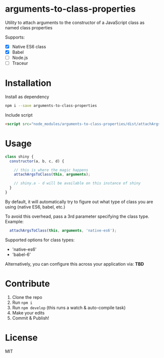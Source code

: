 # arguments-to-class-properties
Utility to attach arguments to the constructor of a JavaScript class as named class properties

Supports:

* [x] Native ES6 class
* [x] Babel
* [ ] Node.js
* [ ] Traceur

# Installation

Install as dependency

```sh
npm i --save arguments-to-class-properties
```

Include script
```html
<script src="node_modules/arguments-to-class-properties/dist/attachArgsToClass.js"></script>
```

# Usage

```js
class shiny {
  constructor(a, b, c, d) {

    // this is where the magic happens
    attachArgsToClass(this, arguments);

    // shiny.a - d will be available on this instance of shiny
  }
}
```

By default, it will automatically try to figure out what type of class you are using (native ES6, babel, etc.)

To avoid this overhead, pass a 3rd parameter specifying the class type. Example:

```js
  attachArgsToClass(this, arguments, 'native-es6');
```

Supported options for class types:

* 'native-es6'
* 'babel-6'

Alternatively, you can configure this across your application via: **TBD**

# Contribute

1. Clone the repo
2. Run `npm i`
3. Run `npm develop` (this runs a watch & auto-compile task)
4. Make your edits
5. Commit & Publish!

# License
MIT
